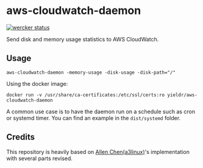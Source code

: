 # aws-cloudwatch-daemon

[![wercker status](https://app.wercker.com/status/37a2db305b61c9269076cc84f0c0bd06/s/master "wercker status")](https://app.wercker.com/project/bykey/37a2db305b61c9269076cc84f0c0bd06)

Send disk and memory usage statistics to AWS CloudWatch.

## Usage

	aws-cloudwatch-daemon -memory-usage -disk-usage -disk-path="/"

Using the docker image:

	docker run -v /usr/share/ca-certificates:/etc/ssl/certs:ro yieldr/aws-cloudwatch-daemon

A common use case is to have the daemon run on a schedule such as cron or systemd timer. You can find an example in the `dist/systemd` folder.

## Credits

This repository is heavily based on [Allen Chen(a3linux)](a3linux)'s implementation with several parts revised.
